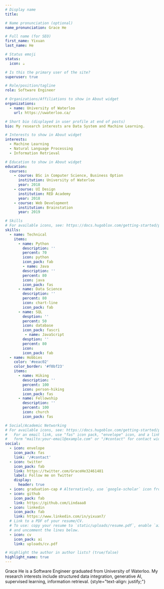 ```yaml
---
# Display name
title:

# Name pronunciation (optional)
name_pronunciation: Grace He

# Full name (for SEO)
first_name: Yixuan
last_name: He

# Status emoji
status:
  icon: ☕️

# Is this the primary user of the site?
superuser: true

# Role/position/tagline
role: Software Engineer

# Organizations/Affiliations to show in About widget
organizations:
  - name: University of Waterloo
    url: https://uwaterloo.ca/

# Short bio (displayed in user profile at end of posts)
bio: My research interests are Data System and Machine Learning.

# Interests to show in About widget
interests:
  - Machine Learning
  - Natural Language Processing
  - Information Retrieval

# Education to show in About widget
education:
  courses:
    - course: BSc in Computer Science, Business Option
      institution: University of Waterloo
      year: 2018
    - course: UI Design
      institution: RED Academy
      year: 2018
    - course: Web Development
      institution: Brainstation
      year: 2019

# Skills
# For available icons, see: https://docs.hugoblox.com/getting-started/page-builder/#icons
skills:
  - name: Technical
    items:
      - name: Python
        description: ''
        percent: 70
        icon: python
        icon_pack: fab
        - name: Java
        description: ''
        percent: 80
        icon: java
        icon_pack: fas
      - name: Data Science
        description: ''
        percent: 80
        icon: chart-line
        icon_pack: fab
      - name: SQL
        desption: ''
        percent: 50
        icon: database
        icon_pack: fascri
         - name: JavaScript
        desption: ''
        percent: 80
        icon: 
        icon_pack: fab
  - name: Hobbies
    color: '#eeac02'
    color_border: '#f0bf23'
    items:
      - name: Hiking
        description: ''
        percent: 100
        icon: person-hiking
        icon_pack: fas
      - name: Fellowship
        description: ''
        percent: 100
        icon: church
        icon_pack: fas

# Social/Academic Networking
# For available icons, see: https://docs.hugoblox.com/getting-started/page-builder/#icons
#   For an email link, use "fas" icon pack, "envelope" icon, and a link in the
#   form "mailto:your-email@example.com" or "/#contact" for contact widget.
social:
  - icon: envelope
    icon_pack: fas
    link: '/#contact'
  - icon: twitter
    icon_pack: fab
    link: https://twitter.com/GraceHe32461481
    label: Follow me on Twitter
    display:
      header: true
  - icon: graduation-cap # Alternatively, use `google-scholar` icon from `ai` icon pack
  - icon: github
    icon_pack: fab
    link: https://github.com/Lindaaa8
  - icon: linkedin
    icon_pack: fab
    link: https://www.linkedin.com/in/yixuan7/
  # Link to a PDF of your resume/CV.
  # To use: copy your resume to `static/uploads/resume.pdf`, enable `ai` icons in `params.yaml`,
  # and uncomment the lines below.
  - icon: cv
    icon_pack: ai
    link: uploads/cv.pdf

# Highlight the author in author lists? (true/false)
highlight_name: true
---
```


Grace He is a Software Engineer graduated from University of Waterloo. My research interests include structured data integration, generative AI, supervised learning, information retrieval.
{style="text-align: justify;"}
